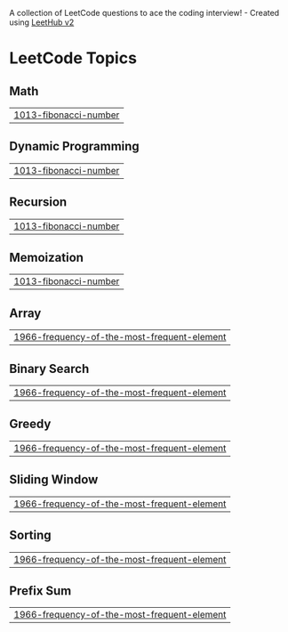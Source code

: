 A collection of LeetCode questions to ace the coding interview! - Created using [LeetHub v2](https://github.com/arunbhardwaj/LeetHub-2.0)
<!---LeetCode Topics Start-->
# LeetCode Topics
## Math
|  |
| ------- |
| [1013-fibonacci-number](https://github.com/saurabhkmrss585/-30DaysCodingChallenge/tree/master/1013-fibonacci-number) |
## Dynamic Programming
|  |
| ------- |
| [1013-fibonacci-number](https://github.com/saurabhkmrss585/-30DaysCodingChallenge/tree/master/1013-fibonacci-number) |
## Recursion
|  |
| ------- |
| [1013-fibonacci-number](https://github.com/saurabhkmrss585/-30DaysCodingChallenge/tree/master/1013-fibonacci-number) |
## Memoization
|  |
| ------- |
| [1013-fibonacci-number](https://github.com/saurabhkmrss585/-30DaysCodingChallenge/tree/master/1013-fibonacci-number) |
## Array
|  |
| ------- |
| [1966-frequency-of-the-most-frequent-element](https://github.com/saurabhkmrss585/-30DaysCodingChallenge/tree/master/1966-frequency-of-the-most-frequent-element) |
## Binary Search
|  |
| ------- |
| [1966-frequency-of-the-most-frequent-element](https://github.com/saurabhkmrss585/-30DaysCodingChallenge/tree/master/1966-frequency-of-the-most-frequent-element) |
## Greedy
|  |
| ------- |
| [1966-frequency-of-the-most-frequent-element](https://github.com/saurabhkmrss585/-30DaysCodingChallenge/tree/master/1966-frequency-of-the-most-frequent-element) |
## Sliding Window
|  |
| ------- |
| [1966-frequency-of-the-most-frequent-element](https://github.com/saurabhkmrss585/-30DaysCodingChallenge/tree/master/1966-frequency-of-the-most-frequent-element) |
## Sorting
|  |
| ------- |
| [1966-frequency-of-the-most-frequent-element](https://github.com/saurabhkmrss585/-30DaysCodingChallenge/tree/master/1966-frequency-of-the-most-frequent-element) |
## Prefix Sum
|  |
| ------- |
| [1966-frequency-of-the-most-frequent-element](https://github.com/saurabhkmrss585/-30DaysCodingChallenge/tree/master/1966-frequency-of-the-most-frequent-element) |
<!---LeetCode Topics End-->